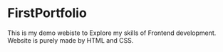 # FirstPortfolio
This is my demo webiste to Explore my skills of Frontend development. Website is purely made by HTML and CSS.
